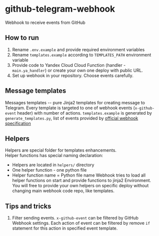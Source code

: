# github-telegram-webhook
Webhook to receive events from GitHub

## How to run
1. Rename `.env.example` and provide required environment variables
2. Rename `templates.example` according to `TEMPLATES_PATH` environment variable
3. Provide code to Yandex Cloud Cloud Function (handler - `main.ya_handler`) or create your own one deploy with public URL.
4. Set up webhook in your repository. Choose events carefully. 

## Message templates
Messages templates -- pure Jinja2 templates for creating message to Telegram. Every template is targeted to one of webhook events (`x-github-event` header) with number of actions. 
`templates.example` is generated by `generate_templates.py`, list of events provided by [official webhook specification](https://github.com/octokit/webhooks) 

## Helpers
Helpers are special folder for templates enhancements.  
Helper functions has special naming declaration:
* Helpers are located in `helpers/` directory
* One helper function - one python file 
* Helper function name = Python file name
Webhook tries to load all helper functions on start and provide functions to jinja2 Environment.
You will free to provide your own helpers on specific deploy without changing main webhook code repo, like templates.

## Tips and tricks
1. Filter sending events. `x-github-event` can be filtered by GitHub Webhook settings. Each action of event can be filtered by remove `if` statement for this action in specified event template.